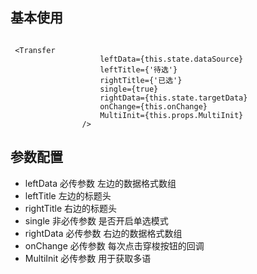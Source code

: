 ## 基本使用

```

 <Transfer
                    leftData={this.state.dataSource}
                    leftTitle={'待选'}
                    rightTitle={'已选'}
                    single={true}
                    rightData={this.state.targetData}
                    onChange={this.onChange}
                    MultiInit={this.props.MultiInit}
                />

```

## 参数配置
- leftData    必传参数 左边的数据格式数组
- leftTitle    左边的标题头
- rightTitle    右边的标题头
- single    非必传参数 是否开启单选模式
- rightData   必传参数 右边的数据格式数组
- onChange    必传参数 每次点击穿梭按钮的回调
- MultiInit    必传参数 用于获取多语